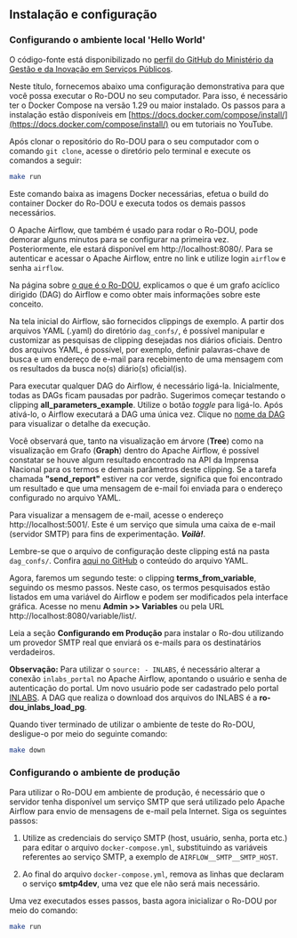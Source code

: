 ## Instalação e configuração

### Configurando o ambiente local 'Hello World'

O código-fonte está disponibilizado no [perfil do GitHub do Ministério da Gestão e da Inovação em Serviços Públicos](https://github.com/gestaogovbr/Ro-dou).

Neste título, fornecemos abaixo uma configuração demonstrativa para que você possa executar o Ro-DOU no seu computador. Para isso, é necessário ter o Docker Compose na versão 1.29 ou maior instalado. Os passos para a instalação estão disponíveis em [https://docs.docker.com/compose/install/](https://docs.docker.com/compose/install/) ou em tutoriais no YouTube.

Após clonar o repositório do Ro-DOU para o seu computador com o comando `git clone`, acesse o diretório pelo terminal e execute os comandos a seguir:

```bash
make run
```

Este comando baixa as imagens Docker necessárias, efetua o build do container Docker do Ro-DOU e executa todos os demais passos necessários.

O Apache Airflow, que também é usado para rodar o Ro-DOU, pode demorar alguns minutos para se configurar na primeira vez. Posteriormente, ele estará disponível em http://localhost:8080/. Para se autenticar e acessar o Apache Airflow, entre no link e utilize login `airflow` e senha `airflow`.

Na página sobre [o que é o Ro-DOU](rodou.md), explicamos o que é um grafo acíclico dirigido (DAG) do Airflow e como obter mais informações sobre este conceito.

Na tela inicial do Airflow, são fornecidos clippings de exemplo. A partir dos arquivos YAML (.yaml) do diretório `dag_confs/`, é possível manipular e customizar as pesquisas de clipping desejadas nos diários oficiais. Dentro dos arquivos YAML, é possível, por exemplo, definir palavras-chave de busca e um endereço de e-mail para recebimento de uma mensagem com os resultados da busca no(s) diário(s) oficial(is).

Para executar qualquer DAG do Airflow, é necessário ligá-la. Inicialmente, todas as DAGs ficam pausadas por padrão. Sugerimos começar testando o clipping **all_parameters_example**. Utilize o botão _toggle_ para ligá-lo. Após ativá-lo, o Airflow executará a DAG uma única vez. Clique no [nome da DAG](http://localhost:8080/tree?dag_id=all_parameters_example)
para visualizar o detalhe da execução.

Você observará que, tanto na visualização em árvore (**Tree**) como na visualização em Grafo (**Graph**) dentro do Apache Airflow, é possível constatar se houve algum resultado encontrado na API da Imprensa Nacional para os termos e demais parâmetros deste clipping. Se a tarefa chamada **"send_report"** estiver na cor verde, significa que foi encontrado um resultado e que uma mensagem de e-mail foi enviada para o endereço configurado no arquivo YAML.

Para visualizar a mensagem de e-mail, acesse o endereço http://localhost:5001/. Este é um serviço que simula uma caixa de e-mail (servidor SMTP) para fins de experimentação. **_Voilà!_**.

Lembre-se que o arquivo de configuração deste clipping está na pasta `dag_confs/`. Confira [aqui no GitHub](https://github.com/gestaogovbr/Ro-dou/blob/main/dag_confs/all_parameters_example.yaml) o conteúdo do arquivo YAML.

Agora, faremos um segundo teste: o clipping **terms_from_variable**, seguindo os mesmo passos. Neste caso, os termos pesquisados estão listados em uma variável do Airflow e podem ser modificados pela interface gráfica. Acesse no menu **Admin >> Variables** ou pela URL http://localhost:8080/variable/list/.

Leia a seção **Configurando em Produção** para instalar o Ro-dou utilizando um provedor SMTP real que enviará os e-mails para os destinatários verdadeiros.

**Observação:** Para utilizar o `source: - INLABS`, é necessário alterar a conexão `inlabs_portal` no Apache Airflow, apontando o usuário e senha de autenticação do portal. Um novo usuário pode ser cadastrado pelo portal [INLABS](https://inlabs.in.gov.br/acessar.php). A DAG
que realiza o download dos arquivos do INLABS é a **ro-dou_inlabs_load_pg**.

Quando tiver terminado de utilizar o ambiente de teste do Ro-DOU, desligue-o por meio do seguinte comando:

```bash
make down
```

### Configurando o ambiente de produção

Para utilizar o Ro-DOU em ambiente de produção, é necessário que o servidor tenha disponível um serviço SMTP que será utilizado pelo Apache Airflow para envio de mensagens de e-mail pela Internet. Siga os seguintes passos:

1. Utilize as credenciais do serviço SMTP (host, usuário, senha, porta etc.)
para editar o arquivo `docker-compose.yml`, substituindo as variáveis referentes ao serviço SMTP, a exemplo de `AIRFLOW__SMTP__SMTP_HOST`.

2. Ao final do arquivo `docker-compose.yml`, remova as linhas que declaram o
serviço **smtp4dev**, uma vez que ele não será mais necessário.

Uma vez executados esses passos, basta agora inicializar o Ro-DOU por meio do comando:

```bash
make run
```
